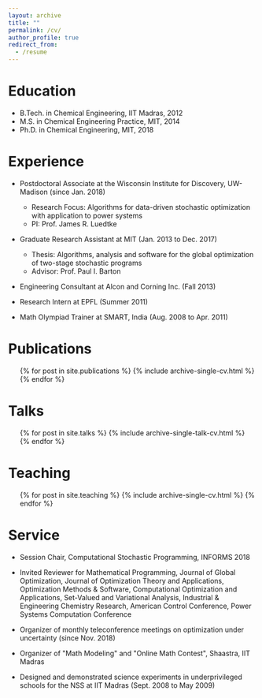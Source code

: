 ```yaml
---
layout: archive
title: ""
permalink: /cv/
author_profile: true
redirect_from:
  - /resume
---
```


Education
======
* B.Tech. in Chemical Engineering, IIT Madras, 2012
* M.S. in Chemical Engineering Practice, MIT, 2014
* Ph.D. in Chemical Engineering, MIT, 2018

Experience
======
* Postdoctoral Associate at the Wisconsin Institute for Discovery, UW-Madison (since Jan. 2018)
  * Research Focus: Algorithms for data-driven stochastic optimization with application to power systems
  * PI: Prof. James R. Luedtke

* Graduate Research Assistant at MIT (Jan. 2013 to Dec. 2017)
  * Thesis: Algorithms, analysis and software for the global optimization of two-stage stochastic programs
  * Advisor: Prof. Paul I. Barton
  
* Engineering Consultant at Alcon and Corning Inc. (Fall 2013)
  
* Research Intern at EPFL (Summer 2011)
  
* Math Olympiad Trainer at SMART, India (Aug. 2008 to Apr. 2011)

Publications
======
  <ul>{% for post in site.publications %}
    {% include archive-single-cv.html %}
  {% endfor %}</ul>
  
Talks
======
  <ul>{% for post in site.talks %}
    {% include archive-single-talk-cv.html %}
  {% endfor %}</ul>
  
Teaching
======
  <ul>{% for post in site.teaching %}
    {% include archive-single-cv.html %}
  {% endfor %}</ul>
  
Service
======
* Session Chair, Computational Stochastic Programming, INFORMS 2018

* Invited Reviewer for Mathematical Programming, Journal of Global Optimization, Journal of Optimization Theory and Applications, Optimization Methods & Software, Computational Optimization and Applications, Set-Valued and Variational Analysis, Industrial & Engineering Chemistry Research, American Control Conference, Power Systems Computation Conference

* Organizer of monthly teleconference meetings on optimization under uncertainty (since Nov. 2018)

* Organizer of "Math Modeling" and "Online Math Contest", Shaastra, IIT Madras

* Designed and demonstrated science experiments in underprivileged schools for the NSS at IIT Madras (Sept. 2008 to May 2009) 
